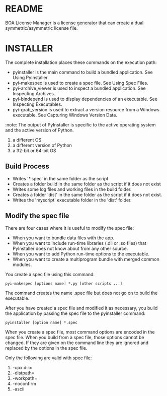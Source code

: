 # README #

BOA License Manager is a license generator that can create a dual symmetric/asymmetric 
license file.

# INSTALLER #

The complete installation places these commands on the execution path:

* pyinstaller is the main command to build a bundled application. See Using PyInstaller.
* pyi-makespec is used to create a spec file. See Using Spec Files.
* pyi-archive_viewer is used to inspect a bundled application. See Inspecting Archives.
* pyi-bindepend is used to display dependencies of an executable. See Inspecting Executables.
* pyi-grab_version is used to extract a version resource from a Windows executable. See Capturing Windows Version Data.

:note:
The output of PyInstaller is specific to the active operating system and the active version of Python.  

1. a different OS
2. a different version of Python
3. a 32-bit or 64-bit OS

Build Process
-------------

* Writes '*.spec' in the same folder as the script
* Creates a folder build in the same folder as the script if it does not exist
* Writes some log files and working files in the build folder.
* Creates a folder 'dist' in the same folder as the script if it does not exist.
* Writes the 'myscript' executable folder in the 'dist' folder.

Modify the spec file
--------------------

There are four cases where it is useful to modify the spec file:

* When you want to bundle data files with the app.
* When you want to include run-time libraries (.dll or .so files) that PyInstaller does not know about from any other source.
* When you want to add Python run-time options to the executable.
* When you want to create a multiprogram bundle with merged common modules.

You create a spec file using this command:

    pyi-makespec [options name] *.py [other scripts ...]
    
The command creates the name .spec file but does not go on to build the executable.

After you have created a spec file and modified it as necessary, you build the application
by passing the spec file to the pyinstaller command:

    pyinstaller [option name] *.spec
    
When you create a spec file, most command options are encoded in the spec file.  When you
build from a spec file, those options cannot be changed.  If they are given on the command line
they are ignored and replaced by the options in the spec file.

Only the following are valid with spec file:

1. -upx.dir= 
2. -distpath= 
3. -workpath=
4. -noconfirm
5. -ascii
    
